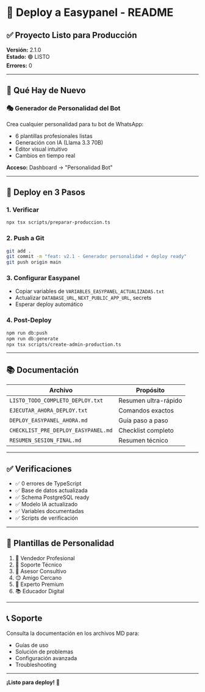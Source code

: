 # 🚀 Deploy a Easypanel - README

## ✅ Proyecto Listo para Producción

**Versión:** 2.1.0  
**Estado:** 🟢 LISTO  
**Errores:** 0

---

## 🎯 Qué Hay de Nuevo

### 🎭 Generador de Personalidad del Bot

Crea cualquier personalidad para tu bot de WhatsApp:
- 6 plantillas profesionales listas
- Generación con IA (Llama 3.3 70B)
- Editor visual intuitivo
- Cambios en tiempo real

**Acceso:** Dashboard → "Personalidad Bot"

---

## 🚀 Deploy en 3 Pasos

### 1. Verificar
```bash
npx tsx scripts/preparar-produccion.ts
```

### 2. Push a Git
```bash
git add .
git commit -m "feat: v2.1 - Generador personalidad + deploy ready"
git push origin main
```

### 3. Configurar Easypanel
- Copiar variables de `VARIABLES_EASYPANEL_ACTUALIZADAS.txt`
- Actualizar `DATABASE_URL`, `NEXT_PUBLIC_APP_URL`, secrets
- Esperar deploy automático

### 4. Post-Deploy
```bash
npm run db:push
npm run db:generate
npx tsx scripts/create-admin-production.ts
```

---

## 📚 Documentación

| Archivo | Propósito |
|---------|-----------|
| `LISTO_TODO_COMPLETO_DEPLOY.txt` | Resumen ultra-rápido |
| `EJECUTAR_AHORA_DEPLOY.txt` | Comandos exactos |
| `DEPLOY_EASYPANEL_AHORA.md` | Guía paso a paso |
| `CHECKLIST_PRE_DEPLOY_EASYPANEL.md` | Checklist completo |
| `RESUMEN_SESION_FINAL.md` | Resumen técnico |

---

## ✅ Verificaciones

- ✅ 0 errores de TypeScript
- ✅ Base de datos actualizada
- ✅ Schema PostgreSQL ready
- ✅ Modelo IA actualizado
- ✅ Variables documentadas
- ✅ Scripts de verificación

---

## 🎨 Plantillas de Personalidad

1. 💼 Vendedor Profesional
2. 🔧 Soporte Técnico
3. 🎯 Asesor Consultivo
4. 😊 Amigo Cercano
5. 👔 Experto Premium
6. 📚 Educador Digital

---

## 📞 Soporte

Consulta la documentación en los archivos MD para:
- Guías de uso
- Solución de problemas
- Configuración avanzada
- Troubleshooting

---

**¡Listo para deploy!** 🚀
